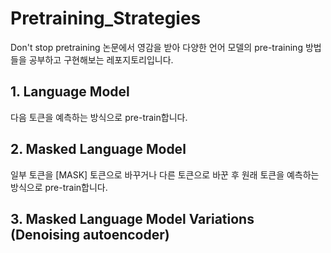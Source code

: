 # Pretraining_Strategies

Don't stop pretraining 논문에서 영감을 받아 다양한 언어 모델의 pre-training 방법들을 공부하고 구현해보는 레포지토리입니다.

## 1. Language Model
다음 토큰을 예측하는 방식으로 pre-train합니다.

## 2. Masked Language Model
일부 토큰을 [MASK] 토큰으로 바꾸거나 다른 토큰으로 바꾼 후 원래 토큰을 예측하는 방식으로 pre-train합니다.

## 3. Masked Language Model Variations (Denoising autoencoder)
